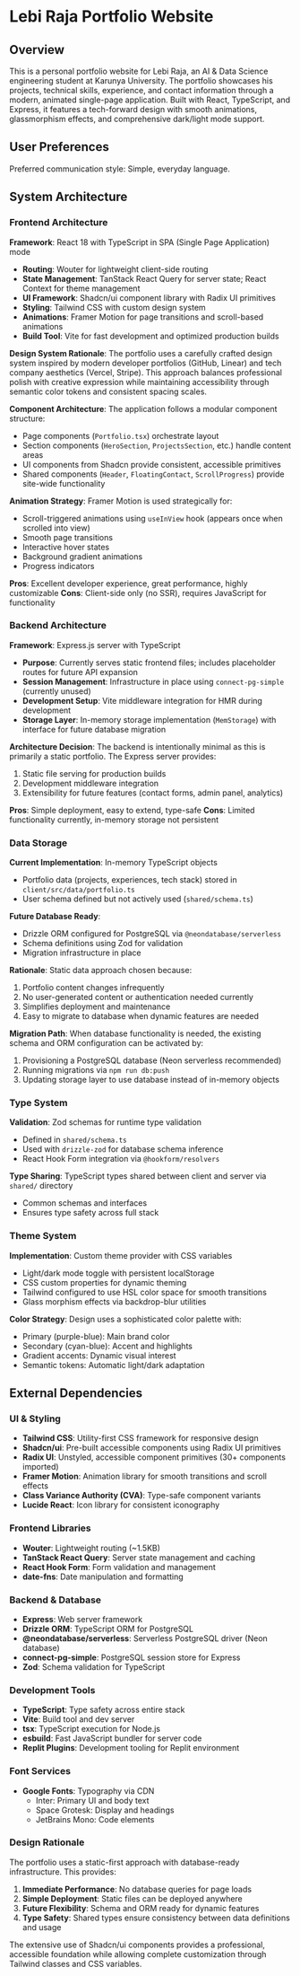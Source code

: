 # Lebi Raja Portfolio Website

## Overview

This is a personal portfolio website for Lebi Raja, an AI & Data Science engineering student at Karunya University. The portfolio showcases his projects, technical skills, experience, and contact information through a modern, animated single-page application. Built with React, TypeScript, and Express, it features a tech-forward design with smooth animations, glassmorphism effects, and comprehensive dark/light mode support.

## User Preferences

Preferred communication style: Simple, everyday language.

## System Architecture

### Frontend Architecture

**Framework**: React 18 with TypeScript in SPA (Single Page Application) mode
- **Routing**: Wouter for lightweight client-side routing
- **State Management**: TanStack React Query for server state; React Context for theme management
- **UI Framework**: Shadcn/ui component library with Radix UI primitives
- **Styling**: Tailwind CSS with custom design system
- **Animations**: Framer Motion for page transitions and scroll-based animations
- **Build Tool**: Vite for fast development and optimized production builds

**Design System Rationale**: The portfolio uses a carefully crafted design system inspired by modern developer portfolios (GitHub, Linear) and tech company aesthetics (Vercel, Stripe). This approach balances professional polish with creative expression while maintaining accessibility through semantic color tokens and consistent spacing scales.

**Component Architecture**: The application follows a modular component structure:
- Page components (`Portfolio.tsx`) orchestrate layout
- Section components (`HeroSection`, `ProjectsSection`, etc.) handle content areas
- UI components from Shadcn provide consistent, accessible primitives
- Shared components (`Header`, `FloatingContact`, `ScrollProgress`) provide site-wide functionality

**Animation Strategy**: Framer Motion is used strategically for:
- Scroll-triggered animations using `useInView` hook (appears once when scrolled into view)
- Smooth page transitions
- Interactive hover states
- Background gradient animations
- Progress indicators

**Pros**: Excellent developer experience, great performance, highly customizable
**Cons**: Client-side only (no SSR), requires JavaScript for functionality

### Backend Architecture

**Framework**: Express.js server with TypeScript
- **Purpose**: Currently serves static frontend files; includes placeholder routes for future API expansion
- **Session Management**: Infrastructure in place using `connect-pg-simple` (currently unused)
- **Development Setup**: Vite middleware integration for HMR during development
- **Storage Layer**: In-memory storage implementation (`MemStorage`) with interface for future database migration

**Architecture Decision**: The backend is intentionally minimal as this is primarily a static portfolio. The Express server provides:
1. Static file serving for production builds
2. Development middleware integration
3. Extensibility for future features (contact forms, admin panel, analytics)

**Pros**: Simple deployment, easy to extend, type-safe
**Cons**: Limited functionality currently, in-memory storage not persistent

### Data Storage

**Current Implementation**: In-memory TypeScript objects
- Portfolio data (projects, experiences, tech stack) stored in `client/src/data/portfolio.ts`
- User schema defined but not actively used (`shared/schema.ts`)

**Future Database Ready**: 
- Drizzle ORM configured for PostgreSQL via `@neondatabase/serverless`
- Schema definitions using Zod for validation
- Migration infrastructure in place

**Rationale**: Static data approach chosen because:
1. Portfolio content changes infrequently
2. No user-generated content or authentication needed currently
3. Simplifies deployment and maintenance
4. Easy to migrate to database when dynamic features are needed

**Migration Path**: When database functionality is needed, the existing schema and ORM configuration can be activated by:
1. Provisioning a PostgreSQL database (Neon serverless recommended)
2. Running migrations via `npm run db:push`
3. Updating storage layer to use database instead of in-memory objects

### Type System

**Validation**: Zod schemas for runtime type validation
- Defined in `shared/schema.ts`
- Used with `drizzle-zod` for database schema inference
- React Hook Form integration via `@hookform/resolvers`

**Type Sharing**: TypeScript types shared between client and server via `shared/` directory
- Common schemas and interfaces
- Ensures type safety across full stack

### Theme System

**Implementation**: Custom theme provider with CSS variables
- Light/dark mode toggle with persistent localStorage
- CSS custom properties for dynamic theming
- Tailwind configured to use HSL color space for smooth transitions
- Glass morphism effects via backdrop-blur utilities

**Color Strategy**: Design uses a sophisticated color palette with:
- Primary (purple-blue): Main brand color
- Secondary (cyan-blue): Accent and highlights
- Gradient accents: Dynamic visual interest
- Semantic tokens: Automatic light/dark adaptation

## External Dependencies

### UI & Styling
- **Tailwind CSS**: Utility-first CSS framework for responsive design
- **Shadcn/ui**: Pre-built accessible components using Radix UI primitives
- **Radix UI**: Unstyled, accessible component primitives (30+ components imported)
- **Framer Motion**: Animation library for smooth transitions and scroll effects
- **Class Variance Authority (CVA)**: Type-safe component variants
- **Lucide React**: Icon library for consistent iconography

### Frontend Libraries
- **Wouter**: Lightweight routing (~1.5KB)
- **TanStack React Query**: Server state management and caching
- **React Hook Form**: Form validation and management
- **date-fns**: Date manipulation and formatting

### Backend & Database
- **Express**: Web server framework
- **Drizzle ORM**: TypeScript ORM for PostgreSQL
- **@neondatabase/serverless**: Serverless PostgreSQL driver (Neon database)
- **connect-pg-simple**: PostgreSQL session store for Express
- **Zod**: Schema validation for TypeScript

### Development Tools
- **TypeScript**: Type safety across entire stack
- **Vite**: Build tool and dev server
- **tsx**: TypeScript execution for Node.js
- **esbuild**: Fast JavaScript bundler for server code
- **Replit Plugins**: Development tooling for Replit environment

### Font Services
- **Google Fonts**: Typography via CDN
  - Inter: Primary UI and body text
  - Space Grotesk: Display and headings
  - JetBrains Mono: Code elements

### Design Rationale

The portfolio uses a static-first approach with database-ready infrastructure. This provides:
1. **Immediate Performance**: No database queries for page loads
2. **Simple Deployment**: Static files can be deployed anywhere
3. **Future Flexibility**: Schema and ORM ready for dynamic features
4. **Type Safety**: Shared types ensure consistency between data definitions and usage

The extensive use of Shadcn/ui components provides a professional, accessible foundation while allowing complete customization through Tailwind classes and CSS variables.